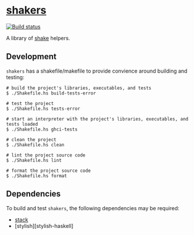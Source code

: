 # [shakers][shakers]

[![Build status][travis-img]][travis]

A library of [shake][shake] helpers.


## Development

`shakers` has a shakefile/makefile to provide convience around building and testing:

    # build the project's libraries, executables, and tests
    $ ./Shakefile.hs build-tests-error

    # test the project
    $ ./Shakefile.hs tests-error

    # start an interpreter with the project's libraries, executables, and tests loaded
    $ ./Shakefile.hs ghci-tests

    # clean the project
    $ ./Shakefile.hs clean

    # lint the project source code
    $ ./Shakefile.hs lint

    # format the project source code
    $ ./Shakefile.hs format


## Dependencies

To build and test `shakers`, the following dependencies may be required:

+ [stack][stack]
+ [stylish][stylish-haskell]

[shakers]:       https://github.com/swift-nav/shakers
[hackage]:       https://hackage.haskell.org/package/shakers
[hackage-img]:   https://img.shields.io/hackage/v/shakers.svg?style=flat
[travis]:        https://travis-ci.org/swift-nav/shakers
[travis-img]:    https://img.shields.io/travis/swift-nav/shakers/master.svg?style=flat
[deps]:          http://packdeps.haskellers.com/feed?needle=shakers
[deps-img]:      https://img.shields.io/hackage-deps/v/shakers.svg?style=flat
[basic-prelude]: https://github.com/snoyberg/basic-prelude
[stack]:         https://docs.haskellstack.org/en/stable/README/#how-to-install
[shake]:         http://shakebuild.com/
[stylish]:       https://hackage.haskell.org/package/stylish-haskell
